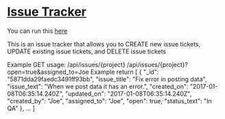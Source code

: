 # [Issue Tracker](https://www.freecodecamp.org/learn/quality-assurance/quality-assurance-projects/issue-tracker)

You can run this [here](https://replit.com/@malikmmusa/boilerplate-project-issuetracker#.replit)

This is an issue tracker that allows you to CREATE new issue tickets, UPDATE existing issue tickets, and DELETE issue tickets

Example GET usage:
/api/issues/{project}
/api/issues/{project}?open=true&assigned_to=Joe
Example return
[
  { 
    "_id": "5871dda29faedc3491ff93bb",
    "issue_title": "Fix error in posting data",
    "issue_text": "When we post data it has an error.",
    "created_on": "2017-01-08T06:35:14.240Z",
    "updated_on": "2017-01-08T06:35:14.240Z",
    "created_by": "Joe",
    "assigned_to": "Joe",
    "open": true,
    "status_text": "In QA"
  },
  ...
 ]


